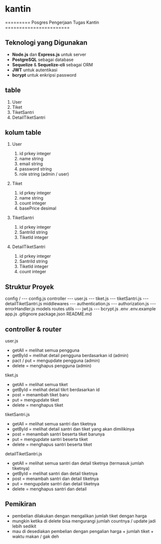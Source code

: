 # kantin
========= Posgres Pengerjaan Tugas Kantin =======================

## Teknologi yang Digunakan
- **Node.js** dan **Express.js** untuk server
- **PostgreSQL** sebagai database
- **Sequelize** & **Sequelize-cli** sebagai ORM
- **JWT** untuk autentikasi
- **bcrypt** untuk enkripsi password

## table
1. User 
2. Tiket
3. TiketSantri
4. DetailTiketSantri

## kolum table 
1. User 
    1. id prkey integer
    2. name string
    3. email string 
    4. password string
    5. role string (admin / user)

2. Tiket 
    1. id prkey integer
    2. name string
    3. count integer
    4. basePrice desimal

3. TiketSantri
    1. id prkey integer
    2. SantriId string
    3. TiketId integer

4. DetailTiketSantri
    1. id prkey integer
    2. SantriId string
    3. TiketId integer
    4. count integer

## Struktur Proyek

config / 
--- config.js
controller
--- user.js
--- tiket.js
--- tiketSantri.js
--- detailTiketSantri.js
middlewares
--- authentication.js
--- authorization.js
--- errorHandler.js
models
routes
utils
--- jwt.js
--- bcrypt.js
.env
.env.example
app.js
.gitignore
package.json
README.md

## controller & router
user.js
- getAll = melihat semua pengguna 
- getById = melihat detail pengguna berdasarkan id (admin)
- pact / put = mengupdate pengguna (admin)
- delete = menghapus pengguna (admin)

tiket.js
- getAll = melihat semua tiket
- getById = melihat detail tikrt berdasarkan id 
- post = menambah tiket baru
- put = mengupdate tiket
- delete = menghapus tiket

tiketSantri.js
- getAll = melihat semua santri dan tiketnya
- getById = melihat detail santri dan tiket yang akan dimilikinya
- post = menambah santri beserta tiket barunya
- put = mengupdate santri beserta tiket
- delete = menghapus santri beserta tiket

detailTiketSantri.js
- getAll = melihat semua santri dan detail tiketnya (termasuk jumlah tiketnya)
- getById = melihat santri dan detail tiketnya
- post = menambah santri dan detail tiketnya
- put = mengupdate santri dan detail tiketnya
- delete = menghapus santri dan detail 

## Pemikiran
- pembelian dilakukan dengan mengalikan jumlah tiket dengan harga 
- mungkin ketika di delete bisa mengurangi jumlah countnya / update jadi lebih sedikit
- mau di desediakan pembelian dengan pengalian harga + jumlah tiket + waktu makan / gak deh